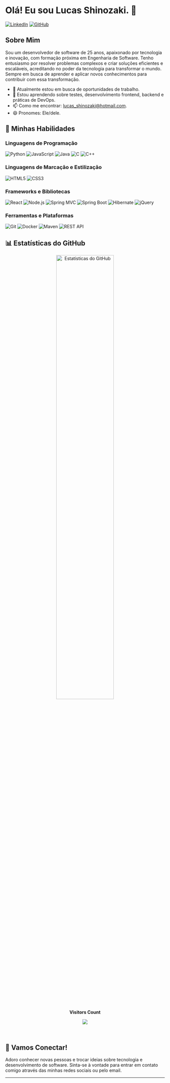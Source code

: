 # Olá! Eu sou Lucas Shinozaki. 👋

[![LinkedIn](https://img.shields.io/badge/LinkedIn-000?style=for-the-badge&logo=linkedin&logoColor=0E76A8)](https://www.linkedin.com/in/lucas-shinozaki/)
[![GitHub](https://img.shields.io/badge/GitHub-000?style=for-the-badge&logo=github&logoColor=FFF)](https://github.com/https://github.com/lucasshinozaki)

## Sobre Mim

Sou um desenvolvedor de software de 25 anos, apaixonado por tecnologia e inovação, com formação próxima em Engenharia de Software. Tenho entusiasmo por resolver problemas complexos e criar soluções eficientes e escaláveis, acreditando no poder da tecnologia para transformar o mundo. Sempre em busca de aprender e aplicar novos conhecimentos para contribuir com essa transformação.

- 🔭 Atualmente estou em busca de oportunidades de trabalho.
- 🌱 Estou aprendendo sobre testes, desenvolvimento frontend, backend e práticas de DevOps.
- 📫 Como me encontrar: lucas_shinozaki@hotmail.com.
- 😄 Pronomes: Ele/dele.

## 🚀 Minhas Habilidades

### Linguagens de Programação
![Python](https://img.shields.io/badge/Python-000?style=for-the-badge&logo=python)
![JavaScript](https://img.shields.io/badge/JavaScript-000?style=for-the-badge&logo=javascript)
![Java](https://img.shields.io/badge/Java-000?style=for-the-badge&logo=java)
![C](https://img.shields.io/badge/C-000?style=for-the-badge&logo=c)
![C++](https://img.shields.io/badge/C++-000?style=for-the-badge&logo=c%2B%2B)

### Linguagens de Marcação e Estilização
![HTML5](https://img.shields.io/badge/HTML5-E34F26?style=for-the-badge&logo=html5&logoColor=white)
![CSS3](https://img.shields.io/badge/CSS3-1572B6?style=for-the-badge&logo=css3&logoColor=white)

### Frameworks e Bibliotecas
![React](https://img.shields.io/badge/React-000?style=for-the-badge&logo=react)
![Node.js](https://img.shields.io/badge/Node.js-000?style=for-the-badge&logo=node.js)
![Spring MVC](https://img.shields.io/badge/Spring_MVC-6DB33F?style=for-the-badge&logo=spring)
![Spring Boot](https://img.shields.io/badge/Spring_Boot-6DB33F?style=for-the-badge&logo=spring)
![Hibernate](https://img.shields.io/badge/Hibernate-59666C?style=for-the-badge&logo=hibernate)
![jQuery](https://img.shields.io/badge/jQuery-0769AD?style=for-the-badge&logo=jquery&logoColor=white)

### Ferramentas e Plataformas
![Git](https://img.shields.io/badge/Git-000?style=for-the-badge&logo=git)
![Docker](https://img.shields.io/badge/Docker-000?style=for-the-badge&logo=docker)
![Maven](https://img.shields.io/badge/Maven-C71A36?style=for-the-badge&logo=apache-maven)
![REST API](https://img.shields.io/badge/REST_API-005571?style=for-the-badge&logo=rest)

## 📊 Estatísticas do GitHub

<p align="center">
  <img src="https://github-readme-stats.vercel.app/api?username=lucasshinozaki&show_icons=true&theme=dark" alt="Estatísticas do GitHub" width="60%">
</p>
<div align="center">
<br><p align="centre"><b>Visitors Count</b></p>  
<p align="center"><img align="center" src="https://profile-counter.glitch.me/{lucasshinozaki}/count.svg" /></p> 
<br></div>

## 💬 Vamos Conectar!

Adoro conhecer novas pessoas e trocar ideias sobre tecnologia e desenvolvimento de software. Sinta-se à vontade para entrar em contato comigo através das minhas redes sociais ou pelo email.

---
